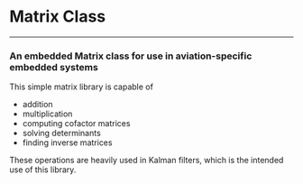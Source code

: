 # Matrix Class
-----------------------------
### An embedded Matrix class for use in aviation-specific embedded systems
This simple matrix library is capable of
* addition
* multiplication
* computing cofactor matrices
* solving determinants
* finding inverse matrices

These operations are heavily used in Kalman filters, which is the intended use of this library. 
